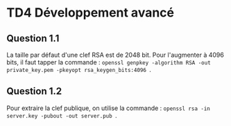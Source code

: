 # TD4 Développement avancé
## Question 1.1
La taille par défaut d'une clef RSA est de 2048 bit. Pour l'augmenter à 4096 bits, il faut tapper la commande : `openssl genpkey -algorithm RSA -out private_key.pem -pkeyopt rsa_keygen_bits:4096
`.

## Question 1.2
Pour extraire la clef publique, on utilise la commande : ``openssl rsa -in server.key -pubout -out server.pub
``.
